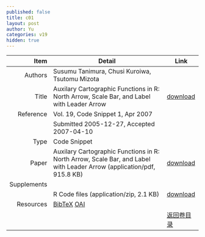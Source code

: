 ```yaml
---
published: false
title: c01
layout: post
author: Yu
categories: v19
hidden: true
---
```


| Item | Detail | Link |
|---:|---|---|
| Authors | Susumu Tanimura, Chusi Kuroiwa, Tsutomu  Mizota| |
| Title |Auxilary Cartographic Functions in R: North Arrow, Scale Bar, and Label with Leader Arrow | [download](http://www.jstatsoft.org/v19/c01/paper) |
| Reference |Vol. 19, Code Snippet 1, Apr 2007 | |
| | Submitted 2005-12-27, Accepted 2007-04-10| | 
| Type | Code Snippet| |
| Paper | Auxilary Cartographic Functions in R: North Arrow, Scale Bar, and Label with Leader Arrow  (application/pdf, 915.8 KB)| [download](http://www.jstatsoft.org/v19/c01/paper) |
| Supplements | | |
| |R Code files  (application/zip, 2.1 KB)|  [download](http://www.jstatsoft.org/v19/c01/supp/1) |
| Resources | [BibTeX](http://www.jstatsoft.org/v19/c01/bibtex) [OAI](http://www.jstatsoft.org/oai?verb=GetRecord&identifier=oai.jstatsoft/v19/c01&prefix=oai_dc)| |
| |  | [返回卷目录]({{site.baseurl}}/volume/v19.html) |